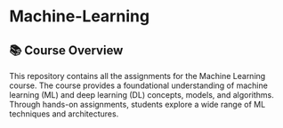 # Machine-Learning
## 📚 Course Overview

This repository contains all the assignments for the Machine Learning course. The course provides a foundational understanding of machine learning (ML) and deep learning (DL) concepts, models, and algorithms. Through hands-on assignments, students explore a wide range of ML techniques and architectures.
